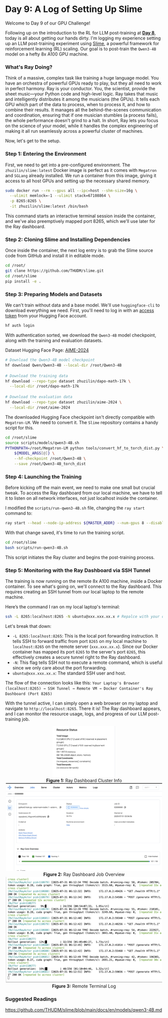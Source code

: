 # Day 9: A Log of Setting Up Slime

Welcome to Day 9 of our GPU Challenge!

Following up on the introduction to the RL for LLM post-training at [**Day 8**](./day-8.md), today is all about getting our hands dirty. I'm logging my experience setting up an LLM post-training experiment using [Slime](https://github.com/THUDM/slime), a powerful framework for reinforcement learning (RL) scaling. Our goal is to post-train the `Qwen3-4B` model on a hefty 8x A100 GPU machine.

### What's Ray Doing?

Think of a massive, complex task like training a huge language model. You have an orchestra of powerful GPUs ready to play, but they all need to work in perfect harmony. Ray is your conductor. You, the scientist, provide the sheet music—your Python code and high-level logic. Ray takes that music and intelligently distributes it among the musicians (the GPUs). It tells each GPU which part of the data to process, when to process it, and how to combine their results. It manages all the behind-the-scenes communication and coordination, ensuring that if one musician stumbles (a process fails), the whole performance doesn't grind to a halt. In short, Ray lets you focus on the science of your model, while it handles the complex engineering of making it all run seamlessly across a powerful cluster of machines.

Now, let's get to the setup.

### Step 1: Entering the Environment

First, we need to get into a pre-configured environment. The `zhuzilin/slime:latest` Docker image is perfect as it comes with `Megatron` and `SGLang` already installed. We run a container from this image, giving it access to all host GPUs and setting up the necessary shared memory.

```bash
sudo docker run --rm --gpus all --ipc=host --shm-size=16g \
  --ulimit memlock=-1 --ulimit stack=67108864 \
  -p 8265:8265 \
  -it zhuzilin/slime:latest /bin/bash
```

This command starts an interactive terminal session inside the container, and we've also preemptively mapped port 8265, which we'll use later for the Ray dashboard.

### Step 2: Cloning Slime and Installing Dependencies

Once inside the container, the next log entry is to grab the Slime source code from GitHub and install it in editable mode.

```bash
cd /root/
git clone https://github.com/THUDM/slime.git
cd /root/slime
pip install -e .
```

### Step 3: Preparing Models and Datasets

We can't train without data and a base model. We'll use `huggingface-cli` to download everything we need. First, you'll need to log in with an [access token](https://huggingface.co/settings/tokens) from your Hugging Face account.

```bash
hf auth login
```

With authentication sorted, we download the `Qwen3-4B` model checkpoint, along with the training and evaluation datasets.

Dataset Hugging Face Page: [AIME-2024](https://huggingface.co/datasets/zhuzilin/aime-2024)

```bash
# Download the Qwen3-4B model checkpoint
hf download Qwen/Qwen3-4B --local-dir /root/Qwen3-4B

# Download the training data
hf download --repo-type dataset zhuzilin/dapo-math-17k \
  --local-dir /root/dapo-math-17k

# Download the evaluation data
hf download --repo-type dataset zhuzilin/aime-2024 \
  --local-dir /root/aime-2024
```

The downloaded Hugging Face checkpoint isn't directly compatible with `Megatron-LM`. We need to convert it. The `Slime` repository contains a handy script for this.

```bash
cd /root/slime
source scripts/models/qwen3-4B.sh
PYTHONPATH=/root/Megatron-LM python tools/convert_hf_to_torch_dist.py \
    ${MODEL_ARGS[@]} \
    --hf-checkpoint /root/Qwen3-4B \
    --save /root/Qwen3-4B_torch_dist
```

### Step 4: Launching the Training

Before kicking off the main event, we need to make one small but crucial tweak. To access the Ray dashboard from our local machine, we have to tell it to listen on all network interfaces, not just localhost inside the container.

I modified the `scripts/run-qwen3-4B.sh` file, changing the `ray start` command to:

```bash
ray start --head --node-ip-address ${MASTER_ADDR} --num-gpus 8 --disable-usage-stats --dashboard-host=0.0.0.0 --dashboard-port=8265
```

With that change saved, it's time to run the training script.

```bash
cd /root/slime
bash scripts/run-qwen3-4B.sh
```

This script initiates the Ray cluster and begins the post-training process.

### Step 5: Monitoring with the Ray Dashboard via SSH Tunnel

The training is now running on the remote 8x A100 machine, inside a Docker container. To see what's going on, we'll connect to the Ray dashboard. This requires creating an SSH tunnel from our local laptop to the remote machine.

Here’s the command I ran on my local laptop's terminal:

```bash
ssh -L 8265:localhost:8265 -N ubuntu@xxx.xxx.xx.x # Repalce with your onw GPU instance IP
```

Let's break that down:
*   `-L 8265:localhost:8265`: This is the local port forwarding instruction. It tells SSH to forward traffic from port `8265` on my local machine to `localhost:8265` on the remote server (`xxx.xxx.xx.x`). Since our Docker container has mapped its port `8265` to the server's port `8265`, this effectively creates a secure tunnel right to the Ray dashboard.
*   `-N`: This flag tells SSH not to execute a remote command, which is useful since we only care about the port forwarding.
*   `ubuntu@xxx.xxx.xx.x`: The standard SSH user and host.

The flow of the connection looks like this:
`Your Laptop's Browser (localhost:8265) → SSH Tunnel → Remote VM → Docker Container's Ray Dashboard (Port 8265)`

With the tunnel active, I can simply open a web browser on my laptop and navigate to `http://localhost:8265`. There it is! The Ray dashboard appears, and I can monitor the resource usage, logs, and progress of our LLM post-training job.



<div align="center">
<img src="assets/day-9-0.jpeg" alt="Ray Dashboard Cluster Info" width="200"/>
</div>
<div align="center">
<b>Figure 1:</b> Ray Dashboard Cluster Info
</div>


<div align="center">
<img src="assets/day-9-1.jpeg" alt="Ray Dashboard Job Overview" width="500"/>
</div>
<div align="center">
<b>Figure 2:</b> Ray Dashboard Job Overview
</div>


<div align="center">
<img src="assets/day-9-2.jpeg" alt="Remote Terminal Log" width="500"/>
</div>
<div align="center">
<b>Figure 3:</b> Remote Terminal Log
</div>


### Suggested Readings

https://github.com/THUDM/slime/blob/main/docs/en/models/qwen3-4B.md